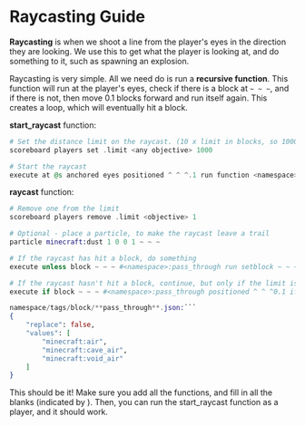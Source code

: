 # Raycasting Guide

**Raycasting** is when we shoot a line from the player's eyes in the direction they are looking. We use this to get what the player is looking at, and do something to it, such as spawning an explosion.

Raycasting is very simple. All we need do is run a **recursive function**. This function will run at the player's eyes, check if there is a block at `~ ~ ~`, and if there is not, then move 0.1 blocks forward and run itself again. This creates a loop, which will eventually hit a block.

**start_raycast** function:
```elixir
# Set the distance limit on the raycast. (10 x limit in blocks, so 1000 would be 100 blocks)
scoreboard players set .limit <any objective> 1000

# Start the raycast
execute at @s anchored eyes positioned ^ ^ ^.1 run function <namespace>:raycast
```
**raycast** function:
```elixir
# Remove one from the limit
scoreboard players remove .limit <objective> 1

# Optional - place a particle, to make the raycast leave a trail
particle minecraft:dust 1 0 0 1 ~ ~ ~

# If the raycast has hit a block, do something
execute unless block ~ ~ ~ #<namespace>:pass_through run setblock ~ ~ ~ diamond_block

# If the raycast hasn't hit a block, continue, but only if the limit is 1 or more (1..)
execute if block ~ ~ ~ #<namespace>:pass_through positioned ^ ^ ^0.1 if score .limit <objective> matches 1.. run function <namespace>:raycast```

namespace/tags/block/**pass_through**.json:```
{
    "replace": false,
    "values": [
        "minecraft:air",
        "minecraft:cave_air",
        "minecraft:void_air"
    ]
}
```

This should be it! Make sure you add all the functions, and fill in all the blanks (indicated by <this>). Then, you can run the start_raycast function as a player, and it should work.
